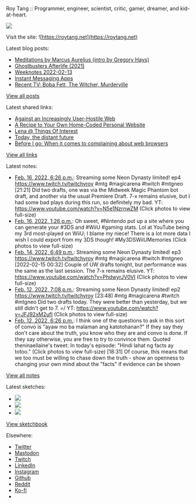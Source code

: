 Roy Tang :: Programmer, engineer, scientist, critic, gamer, dreamer, and kid-at-heart.

![](https://roytang.net/static/img/profile.jpg)

Visit the site: ![https://roytang.net](https://roytang.net)

Latest blog posts:

- [Meditations by Marcus Aurelius (intro by Gregory Hays)](https://roytang.net/2022/02/meditations/)
- [Ghostbusters Afterlife (2021)](https://roytang.net/2022/02/ghostbusters-afterlife/)
- [Weeknotes 2022-02-13](https://roytang.net/2022/02/weeknotes-02-13/)
- [Instant Messaging Apps](https://roytang.net/2022/02/im-apps/)
- [Recent TV: Boba Fett, The Witcher, Murderville](https://roytang.net/2022/02/tv-bobafett-witcher2-murderville/)

[View all posts](https://roytang.net/blog)

Latest shared links:

- [Against an Increasingly User-Hostile Web](https://roytang.net/2022/02/against-an-increasingly-user-hostile-web/)
- [A Recipe to Your Own Home-Coded Personal Website](https://roytang.net/2022/02/a-recipe-to-your-own-home-coded-personal-website/)
- [Lena @ Things Of Interest](https://roytang.net/2022/02/7ed0777d44863e8b7c8959f4cf5092f3/)
- [Today, the distant future](https://roytang.net/2022/02/today-the-distant-future/)
- [Before I go: When it comes to complaining about web browsers](https://roytang.net/2022/02/before-i-go-when-it-comes-to-complaining-about-web-browsers/)

[View all links](https://roytang.net/links)

Latest notes:

- [Feb. 16, 2022, 6:26 p.m.](https://roytang.net/2022/02/1493894475424350208/): Streaming some Neon Dynasty limited! ep4 https://www.twitch.tv/twitchyroy #mtg #magicarena #twitch #mtgneo [21:21] Did two drafts, one was via the Midweek Magic Phantom bot draft, and another via the usual Premiere Draft. 7-x remains elusive, but I had some bad plays during this run, so definitely my bad. YT: https://www.youtube.com/watch?v=N5e1NzrnwZM (Click photos to view full-size)
- [Feb. 16, 2022, 1:26 p.m.](https://roytang.net/2022/02/1493818986571526146/): Oh sweet, #Nintendo put up a site where you can generate your #3DS and #WiiU #gaming stats. Lol at YouTube being my 3rd most-played on WiiU; I blame my niece! There is a lot more data I wish I could export from my 3DS though! #My3DSWiiUMemories (Click photos to view full-size)
- [Feb. 14, 2022, 6:49 p.m.](https://roytang.net/2022/02/1493175547983192064/): Streaming some Neon Dynasty limited! ep3 https://www.twitch.tv/twitchyroy #mtg #magicarena #twitch #mtgneo [2022-02-15 00:32] Couple of UW drafts tonight, but performance was the same as the last session. The 7-x remains elusive. YT: https://www.youtube.com/watch?v=PhdwyrJV0VI (Click photos to view full-size)
- [Feb. 12, 2022, 7:08 p.m.](https://roytang.net/2022/02/1492455575069900805/): Streaming some Neon Dynasty limited! ep2 https://www.twitch.tv/twitchyroy [23:48] #mtg #magicarena #twitch #mtgneo Did two drafts today. They were better than yesterday, but we still didn&#x27;t get to 7. =/ YT: https://www.youtube.com/watch?v=JFJ92xM2ufI (Click photos to view full-size)
- [Feb. 12, 2022, 6:26 p.m.](https://roytang.net/2022/02/1492444974561914882/): I think one of the questions to ask in this sort of convo is &quot;ayaw mo ba malaman ang katotohanan?&quot; If they say they don&#x27;t care about the truth, you know who they are and convo is done. If they say otherwise, you are free to try to convince them. Quoted theninaellaine&#x27;s tweet: In today&#x27;s episode: &quot;Hindi lahat ng facts ay totoo.&quot; (Click photos to view full-size) [18:31] Of course, this means that we too must be willing to chase down the truth - show an openness to changing your own mind about the &quot;facts&quot; if evidence can be shown

[View all notes](https://roytang.net/notes)

Latest sketches:


- ![](https://roytang.net/media/cache/eb/6d/eb6d42690e16874c36049dccfd32b06d.jpg)
- ![](https://roytang.net/media/cache/6c/d5/6cd5b41f73d41026b3f65beeac28a6af.jpg)
- ![](https://roytang.net/media/cache/e5/da/e5da975ee2fed5a25dba802aa7d5ad1c.jpg)

[View sketchbook](https://roytang.net/albums/sketchbook)


Elsewhere:

- [Twitter](https://twitter.com/roytang)
- [Mastodon](https://mastodon.technology/@roytang)
- [Twitch](https://twitch.tv/twitchyroy)
- [LinkedIn](https://www.linkedin.com/in/roytang)
- [Instagram](https://instagram.com/roytang0400)
- [Github](https://github.com/roytang)
- [Reddit](https://reddit.com/u/hungryroy)
- [Ko-fi](https://ko-fi.com/roytang)
- [](mailto:hello@roytang.net)